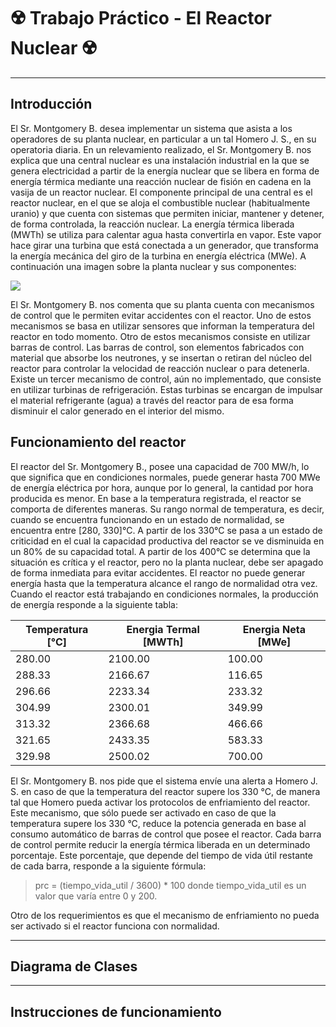 # ☢️ Trabajo Práctico - El Reactor Nuclear ☢️
-------------------------
## Introducción
El Sr. Montgomery B. desea implementar un sistema que asista a los operadores de su planta nuclear, en particular a un tal Homero J. S., en su operatoria diaria.
En un relevamiento realizado, el Sr. Montgomery B. nos explica que una central nuclear es una instalación industrial en la que se genera electricidad a partir de la energía nuclear que se libera en forma de energía térmica mediante una reacción nuclear de fisión en cadena en la vasija de un reactor nuclear.
El componente principal de una central es el reactor nuclear, en el que se aloja el combustible nuclear (habitualmente uranio) y que cuenta con sistemas que permiten iniciar, mantener y detener, de forma controlada, la reacción nuclear.
La energía térmica liberada (MWTh) se utiliza para calentar agua hasta convertirla en vapor. Este vapor hace girar una turbina que está conectada a un generador, que transforma la energía mecánica del giro de la turbina en energía eléctrica (MWe).
A continuación una imagen sobre la planta nuclear y sus componentes:

![](https://www.foronuclear.org/wp-content/uploads/2020/05/ll-interior-de-una-central-nuclear-833x625.png?x28294)

El Sr. Montgomery B. nos comenta que su planta cuenta con mecanismos de control que le permiten evitar accidentes con el reactor. Uno de estos mecanismos se basa en utilizar sensores que informan la temperatura del reactor en todo momento. Otro de estos mecanismos consiste en utilizar barras de control. Las barras de control, son elementos fabricados con material que absorbe los neutrones, y se insertan o retiran del núcleo del reactor para controlar la velocidad de reacción nuclear o para detenerla. Existe un tercer mecanismo de control, aún no implementado, que consiste en utilizar turbinas de refrigeración. Estas turbinas se encargan de impulsar el material refrigerante (agua) a través del reactor para de esa forma disminuir el calor generado en el interior del mismo.

## Funcionamiento del reactor 
El reactor del Sr. Montgomery B., posee una capacidad de 700 MW/h, lo que significa que en condiciones normales, puede generar hasta 700 MWe de energía eléctrica por hora, aunque por lo general, la cantidad por hora producida es menor.
En base a la temperatura registrada, el reactor se comporta de diferentes maneras.
Su rango normal de temperatura, es decir, cuando se encuentra funcionando en un estado de normalidad, se encuentra entre [280, 330]°C.
A partir de los 330°C se pasa a un estado de criticidad en el cual la capacidad productiva del reactor se ve disminuida en un 80% de su capacidad total.
A partir de los 400°C se determina que la situación es crítica y el reactor, pero no la planta nuclear, debe ser apagado de forma inmediata para evitar accidentes. El reactor no puede generar energía hasta que la temperatura alcance el rango de normalidad otra vez.
Cuando el reactor está trabajando en condiciones normales, la producción de energía responde a la siguiente tabla:

 |  Temperatura [°C] | Energia Termal [MWTh] | Energia Neta [MWe] |
|----------|----------|----------|
| 280.00 | 2100.00 | 100.00 |
| 288.33 | 2166.67 | 116.65 |
| 296.66 | 2233.34 | 233.32 |
| 304.99 | 2300.01 | 349.99 |
| 313.32 | 2366.68 | 466.66 |
| 321.65 | 2433.35 | 583.33 |
| 329.98 | 2500.02 | 700.00 |

El Sr. Montgomery B. nos pide que el sistema envíe una alerta a Homero J. S. en caso de que la temperatura del reactor supere los 330 °C, de manera tal que Homero pueda activar los protocolos de enfriamiento del reactor. Este mecanismo, que sólo puede ser activado en caso de que la temperatura supere los 330 °C, reduce la potencia generada en base al consumo automático de barras de control que posee el reactor.
Cada barra de control permite reducir la energía térmica liberada en un determinado porcentaje. Este porcentaje, que depende del tiempo de vida útil restante de cada barra, responde a la siguiente fórmula:

> prc = (tiempo_vida_util / 3600) * 100 donde tiempo_vida_util es un valor que varía entre 0 y 200.

Otro de los requerimientos es que el mecanismo de enfriamiento no pueda ser activado si el reactor funciona con normalidad.

-------------------------
## Diagrama de Clases


-------------------------

## Instrucciones de funcionamiento
